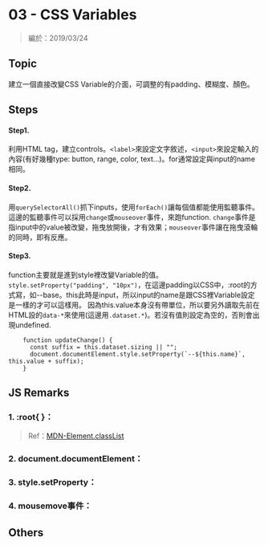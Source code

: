 # 03 - **CSS Variables**
>編於：2019/03/24   

## **Topic**
建立一個直接改變CSS Variable的介面，可調整的有padding、模糊度、顏色。

## **Steps**
#### Step1.
利用HTML tag，建立controls。`<label>`來設定文字敘述，`<input>`來設定輸入的內容(有好幾種type: button, range, color, text...)。for通常設定與input的name相同。
#### Step2.
用`querySelectorAll()`抓下inputs，使用`forEach()`讓每個值都能使用監聽事件。
這邊的監聽事件可以採用`change`或`mouseover`事件，來跑function.
`change`事件是指input中的value被改變，拖曳放開後，才有效果；`mouseover`事件讓在拖曳滾輪的同時，即有反應。

#### Step3.
function主要就是進到style裡改變Variable的值。
`style.setProperty("padding", "10px")`，在這邊padding以CSS中，:root的方式寫，如--base。this此時是input，所以input的name是跟CSS裡Variable設定是一樣的才可以這樣用。
因為this.value本身沒有帶單位，所以要另外讀取先前在HTML設的`data-*`來使用(這邊用`.dataset.*`)。若沒有值則設定為空的，否則會出現undefined.
```
    function updateChange() {
      const suffix = this.dataset.sizing || "";
      document.documentElement.style.setProperty(`--${this.name}`, this.value + suffix);
    }
```


## **JS Remarks**
### **1. :root{ }**：


>Ref：[MDN-Element.classList](https://developer.mozilla.org/en-US/docs/Web/API/Element/classList)

### **2. document.documentElement**：

### **3. style.setProperty**：

### **4. mousemove事件**：
## Others
